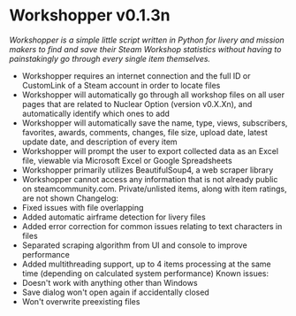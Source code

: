 # Workshopper v0.1.3n
*Workshopper is a simple little script written in Python for livery and mission makers to find and save their Steam Workshop statistics without having to painstakingly go through every single item themselves.*
- Workshopper requires an internet connection and the full ID or CustomLink of a Steam account in order to locate files
- Workshopper will automatically go through all workshop files on all user pages that are related to Nuclear Option (version v0.X.Xn), and automatically identify which ones to add
- Workshopper will automatically save the name, type, views, subscribers, favorites, awards, comments, changes, file size, upload date, latest update date, and description of every item
- Workshopper will prompt the user to export collected data as an Excel file, viewable via Microsoft Excel or Google Spreadsheets
- Workshopper primarily utilizes BeautifulSoup4, a web scraper library
- Workshopper cannot access any information that is not already public on steamcommunity.com. Private/unlisted items, along with item ratings, are not shown
Changelog:
- Fixed issues with file overlapping
- Added automatic airframe detection for livery files
- Added error correction for common issues relating to text characters in files
- Separated scraping algorithm from UI and console to improve performance
- Added multithreading support, up to 4 items processing at the same time (depending on calculated system performance)
Known issues:
- Doesn't work with anything other than Windows
- Save dialog won't open again if accidentally closed
- Won't overwrite preexisting files

